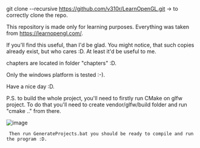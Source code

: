 git clone --recursive https://github.com/v310r/LearnOpenGL.git -> to correctly clone the repo.

This repository is made only for learning purposes. Everything was taken from https://learnopengl.com/. 

If you'll find this useful, than I'd be glad. You might notice, that such copies already exist, but who cares :D. At least it'd be useful to me. 

chapters are located in folder "chapters" :D.


Only the windows platform is tested :-).

Have a nice day :D.

P.S. to build the whole project, you'll need to firstly run CMake on glfw project. To do that you'll need to create vendor/glfw/build folder and run "cmake .." from there.

 ![image](https://github.com/v310r/LearnOpenGL/assets/80487632/213ffa91-64b1-4133-ae1f-164e51295438)

     Then run GenerateProjects.bat you should be ready to compile and run the program :D.
